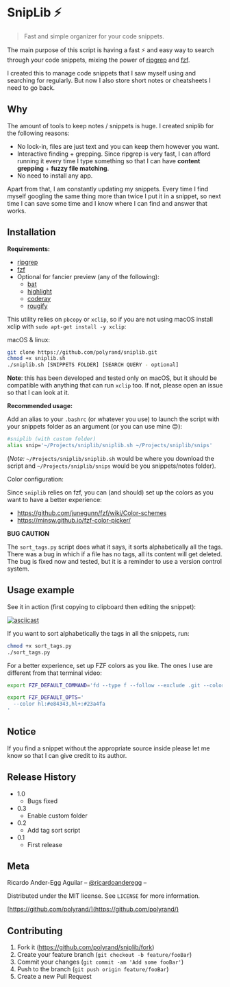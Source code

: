 # SnipLib ⚡️
> Fast and simple organizer for your code snippets.

The main purpose of this script is having a fast ⚡️ and easy way to search
through your code snippets, mixing the power of
[ripgrep](https://github.com/BurntSushi/ripgrep) and
[fzf](https://github.com/junegunn/fzf).

I created this to manage code snippets that I saw myself using and searching for regularly. But now I also store short notes or cheatsheets I need to go back.

## Why

The amount of tools to keep notes / snippets is huge. I created sniplib for the
following reasons:

* No lock-in, files are just text and you can keep them however you want.
* Interactive finding + grepping. Since ripgrep is very fast, I can afford
    running it every time I type something so that I can have **content
    grepping** + **fuzzy file matching**.
* No need to install any app.

Apart from that, I am constantly updating my snippets. Every time I find myself googling the same thing more than twice I put it in a snippet, so next time I can save some time and I know where I can find and answer that works.

## Installation

**Requirements:**
* [ripgrep](https://github.com/BurntSushi/ripgrep)
* [fzf](https://github.com/junegunn/fzf)
* Optional for fancier preview (any of the following):
  * [bat](https://github.com/sharkdp/bat)
  * [highlight](https://github.com/felixfbecker/cli-highlight)
  * [coderay](https://github.com/rubychan/coderay)
  * [rougify](https://github.com/rouge-ruby/rouge)

This utility relies on `pbcopy` or `xclip`, so if you are not using macOS install xclip with `sudo apt-get install -y xclip`:


macOS & linux:

```sh
git clone https://github.com/polyrand/sniplib.git
chmod +x sniplib.sh
./sniplib.sh [SNIPPETS FOLDER] [SEARCH QUERY - optional]
```

**Note**: this has been developed and tested only on macOS, but it should be compatible with anything that can run `xclip` too. If not, please open an issue so that I can look at it.

**Recommended usage:**

Add an alias to your `.bashrc` (or whatever you use) to launch the script with your snippets folder as an argument (or
you can use mine 😊):

```bash
#sniplib (with custom folder)
alias snip='~/Projects/sniplib/sniplib.sh ~/Projects/sniplib/snips'
```

(*Note:* `~/Projects/sniplib/sniplib.sh` would be where you download the script and `~/Projects/sniplib/snips` would be you snippets/notes folder).

Color configuration:

Since `sniplib` relies on fzf, you can (and should) set up the colors as you want to have a better experience:

* https://github.com/junegunn/fzf/wiki/Color-schemes
* https://minsw.github.io/fzf-color-picker/


**BUG CAUTION**

The `sort_tags.py` script does what it says, it sorts alphabetically all the tags. There was a bug in which if a file has no tags, all its content will get deleted. The bug is fixed now and tested, but it is a reminder to use a version control system.

## Usage example

See it in action (first copying to clipboard then editing the snippet):

[![asciicast](https://asciinema.org/a/FKI3CtC094xsBP1Eks9frPmDw.svg)](https://asciinema.org/a/FKI3CtC094xsBP1Eks9frPmDw)

If you want to sort alphabetically the tags in all the snippets, run:

```bash
chmod +x sort_tags.py
./sort_tags.py
```

For a better experience, set up FZF colors as you like. The ones I use are different from that terminal video:

```sh
export FZF_DEFAULT_COMMAND='fd --type f --follow --exclude .git --color=always'

export FZF_DEFAULT_OPTS='
  --color hl:#e84343,hl+:#23a4fa
'

```


## Notice

If you find a snippet without the appropriate source inside please let me know so that I can give credit to its author.

## Release History

* 1.0
	* Bugs fixed
* 0.3
	* Enable custom folder
* 0.2
	* Add tag sort script
* 0.1
    * First release

## Meta

Ricardo Ander-Egg Aguilar – [@ricardoanderegg](https://twitter.com/ricardoanderegg) –

Distributed under the MIT license. See ``LICENSE`` for more information.

[https://github.com/polyrand/](https://github.com/polyrand/)

## Contributing

1. Fork it (<https://github.com/polyrand/sniplib/fork>)
2. Create your feature branch (`git checkout -b feature/fooBar`)
3. Commit your changes (`git commit -am 'Add some fooBar'`)
4. Push to the branch (`git push origin feature/fooBar`)
5. Create a new Pull Request
